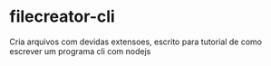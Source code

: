 # filecreator-cli
Cria arquivos com devidas extensoes, escrito para tutorial de como escrever um programa cli com nodejs
